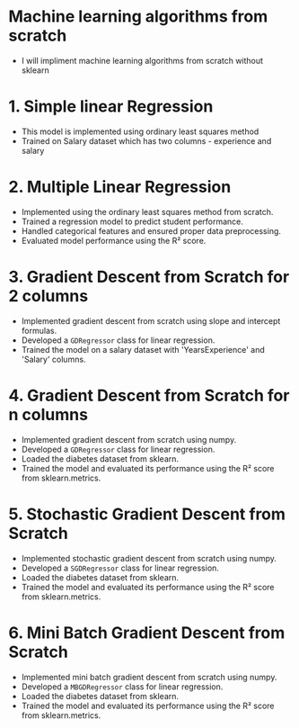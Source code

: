 # Machine learning algorithms from scratch
- I will impliment machine learning algorithms from scratch without sklearn

# 1. Simple linear Regression
- This model is implemented using ordinary least squares method
- Trained on Salary dataset which has two columns - experience and salary

# 2. Multiple Linear Regression
- Implemented using the ordinary least squares method from scratch.
- Trained a regression model to predict student performance.
- Handled categorical features and ensured proper data preprocessing.
- Evaluated model performance using the R² score.

# 3. Gradient Descent from Scratch for 2 columns 

- Implemented gradient descent from scratch using slope and intercept formulas.
- Developed a `GDRegressor` class for linear regression.
- Trained the model on a salary dataset with 'YearsExperience' and 'Salary' columns.

# 4. Gradient Descent from Scratch for n columns
- Implemented gradient descent from scratch using numpy.
- Developed a `GDRegressor` class for linear regression.
- Loaded the diabetes dataset from sklearn.
- Trained the model and evaluated its performance using the R² score from sklearn.metrics.

# 5. Stochastic Gradient Descent from Scratch
- Implemented stochastic gradient descent from scratch using numpy.
- Developed a `SGDRegressor` class for linear regression.
- Loaded the diabetes dataset from sklearn.
- Trained the model and evaluated its performance using the R² score from sklearn.metrics.

# 6. Mini Batch Gradient Descent from Scratch
- Implemented mini batch gradient descent from scratch using numpy.
- Developed a `MBGDRegressor` class for linear regression.
- Loaded the diabetes dataset from sklearn.
- Trained the model and evaluated its performance using the R² score from sklearn.metrics.
